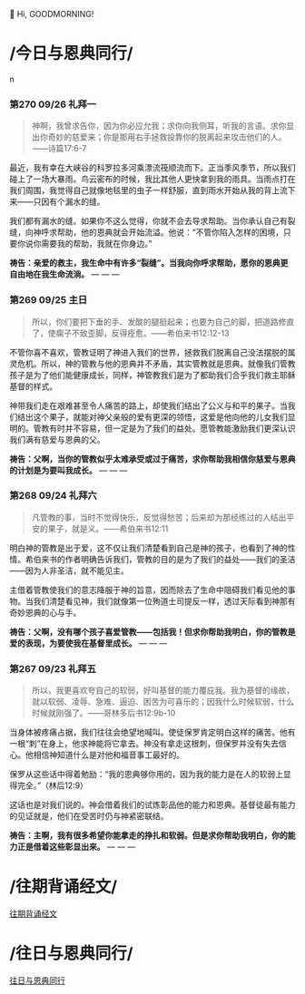 👋 Hi, GOODMORNING!

# /今日与恩典同行/
n
### 第270 09/26 礼拜一 

>神啊，我曾求告你，因为你必应允我；求你向我侧耳，听我的言语。求你显出你奇妙的慈爱来；你是那用右手拯救投靠你的脱离起来攻击他们的人。——诗篇17:6-7

最近，我有幸在大峡谷的科罗拉多河乘漂流筏顺流而下。正当季风季节，所以我们碰上了一场大暴雨。鸟云密布的时候，我比其他人更快拿到我的雨具。当雨点打在我们周围，我觉得自己就像地毯里的虫子一样舒服，直到雨水开始从我的背上流下来——只因有个漏水的缝。

我们都有漏水的缝。如果你不这么觉得，你就不会去导求帮助。当你承认自己有裂缝，向神呼求帮助，他的恩典就会开始流溢。他说：“不管你陷入怎样的困境，只要你说你需要我的帮助，我就在你身边。”

**祷告：亲爱的救主，我生命中有许多“裂缝”。当我向你呼求帮助，愿你的恩典更自由地在我生命流淌。**
— — —

### 第269 09/25 主日

>所以，你们要把下垂的手、发酸的腿挺起来；也要为自己的脚，把道路修直了，使瘸子不致歪脚，反得痊愈。——希伯来书12:12-13

不管你喜不喜欢，管教证明了神进入我们的世界，拯救我们脱离自己没法摆脱的属灵危机。所以，神的管教与他的恩典并不矛盾，其实管教就是恩典。就像我们管教孩子是为了他们能健康成长，同样，神管教我们是为了都助我们合乎我们救主耶稣基督的样式。

神带我们走在艰难甚至令人痛苦的路上，却使我们结出了公义与和平的果子。当我们结出这个果子，就能对神父亲般的爱有更深的领悟，这爱是他向他的儿女我们显明的。管教有时并不容易，但一定是为了我们的益处。愿管教能激励我们更深认识我们满有慈爱与恩典的父。

**祷告：父啊，当你的管教似乎太难承受或过于痛苦，求你帮助我相信你慈爱与恩典的计划是为要叫我成长。**
— — —

### 第268 09/24 礼拜六

>凡管教的事，当时不觉得快乐，反觉得愁苦；后来却为那经练过的人结出平安的果子，就是义。——希伯来书12:11

明白神的管教是出于爱，这不仅让我们清楚看到自己是神的孩子，也看到了神的性情。希伯来书的作者明确告诉我们，管教的目的是为了我们的益处——我们的圣洁——因为人非圣洁，就不能见主。

主借着管教使我们的意志降服于神的旨意，因而除去了生命中阻碍我们看见他的事物。当我们清楚看见神，我们就像第一位殉道士司提反一样，透过天际看到神那有奇妙恩典的心与手。

**祷告：父啊，没有哪个孩子喜爱管教——包括我！但求你帮助我明白，你的管教是爱的表现，为要使我在基督里成长。**
— — —

### 第267 09/23 礼拜五

>所以，我更喜欢夸自己的软弱，好叫基督的能力覆庇我。我为基督的缘故，就以软弱、凌辱、急难、逼迫、困苦为可喜乐的；因我什么时候软弱，什么时候就刚强了。——哥林多后书12:9b-10

当身体被疼痛占据，我们往往会绝望地喊叫。使徒保罗肯定明白这样的痛苦。他有一根“刺”在身上，他求神能将它拿去。神没有拿走这根刺，但保罗并没有失去信心。他相信神知道什么是对他和福音事工最好的。

保罗从这些话中得着勉励：“我的恩典够你用的，因为我的能力是在人的软弱上显得完全。”（林后12:9）

这话也是对我们说的。神会借着我们的试炼彰品他的能力和恩典。基督徒最有能力的见证就是，他们在受苦时仍与神紧密联结。

**祷告：主啊，我有很多希望你能拿走的挣扎和软弱。但是求你帮助我明白，你的能力正是借着这些彰显出来。**
— — —

# /往期背诵经文/

[往期背诵经文](https://github.com/GOODNEWSNOW/GOODNEWSNOW/blob/main/past%20scripture.md)

# /往日与恩典同行/

[往日与恩典同行](https://github.com/GOODNEWSNOW/GOODNEWSNOW/blob/main/past%20food.md)
